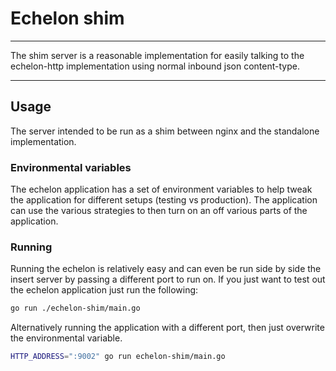 # Echelon shim

------

The shim server is a reasonable implementation for easily talking to the
echelon-http implementation using normal inbound json content-type.

------

## Usage

The server intended to be run as a shim between nginx and the standalone
implementation.

### Environmental variables

The echelon application has a set of environment variables to help tweak the
application for different setups (testing vs production). The application can
use the various strategies to then turn on an off various parts of the
application.

### Running

Running the echelon is relatively easy and can even be run side by side the
insert server by passing a different port to run on. If you just want to test
out the echelon application just run the following:

```bash
go run ./echelon-shim/main.go
```

Alternatively running the application with a different port, then just overwrite
the environmental variable.

```bash
HTTP_ADDRESS=":9002" go run echelon-shim/main.go
```
